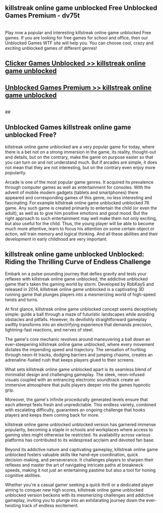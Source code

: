 ## killstreak online game unblocked Free Unblocked Games Premium - dv75t <br>
<br>
Play now a popular and interesting killstreak online game unblocked Free games. If you are looking for free games for school and office, then our Unblocked Games WTF site will help you. You can choose cool, crazy and exciting unblocked games of different genres!


##  [Clicker Games Unblocked >> killstreak online game unblocked](http://freeplayer.one?title=killstreak_online_game_unblocked&ref=04)

##  [Unblocked Games Premium >> killstreak online game unblocked](http://freeplayer.one?title=killstreak_online_game_unblocked&ref=04)
  <br>
  ##



## Unblocked Games killstreak online game unblocked Free?

killstreak online game unblocked are a very popular game for today, where there is a bet not on a strong immersion in the game, its reality, thought-out and details, but on the contrary, make the game on purpose easier so that you can turn on and not understand much. But if arcades are simple, it does not mean that they are not interesting, but on the contrary even enjoy more popularity.

Arcade is one of the most popular game genres. It acquired its prevalence through computer games as well as entertainment for consoles. With the advent of mobile modern gadgets (tablets and smartphones) there appeared and corresponding games of this genre, no less interesting and fascinating. For example killstreak online game unblocked unblocked 76 game. Any such game is created primarily to entertain the child (or even the adult), as well as to give him positive emotions and good mood. But the right approach to such entertainment may well make them not only exciting, but also useful for the child. Thus, the young player will be able to become much more attentive, learn to focus his attention on some certain object or action, will train memory and logical thinking. And all these abilities and their development in early childhood are very important.

##  killstreak online game unblocked Unblocked: Riding the Thrilling Curve of Endless Challenge

Embark on a pulse-pounding journey that defies gravity and tests your reflexes with killstreak online game unblocked, the addictive unblocked game that's taken the gaming world by storm. Developed by RobKayS and released in 2014, killstreak online game unblocked is a captivating 3D running game that plunges players into a mesmerizing world of high-speed twists and turns.

At first glance, killstreak online game unblocked concept seems deceptively simple: guide a ball through a maze of futuristic landscapes while avoiding obstacles and pitfalls. However, its devilishly straightforward gameplay swiftly transforms into an electrifying experience that demands precision, lightning-fast reactions, and nerves of steel.

The game's core mechanic revolves around maneuvering a ball down an ever-steepening killstreak online game unblocked, where every movement dictates the impending speed and trajectory. The sensation of hurtling through neon-lit tracks, dodging barriers and jumping chasms, creates an adrenaline-fueled rush that keeps players glued to their screens.

What sets killstreak online game unblocked apart is its seamless blend of minimalist design and challenging gameplay. The sleek, neon-infused visuals coupled with an entrancing electronic soundtrack create an immersive atmosphere that pulls players deeper into the games hypnotic grip.

Moreover, the game's infinite procedurally generated levels ensure that each attempt feels fresh and unpredictable. This endless variety, combined with escalating difficulty, guarantees an ongoing challenge that hooks players and keeps them coming back for more.

killstreak online game unblocked unblocked version has garnered immense popularity, becoming a staple in schools and workplaces where access to gaming sites might otherwise be restricted. Its availability across various platforms has contributed to its widespread acclaim and devoted fan base.

Beyond its addictive nature and captivating gameplay, killstreak online game unblocked fosters valuable skills like hand-eye coordination, quick decision-making, and perseverance. It challenges players to sharpen their reflexes and master the art of navigating intricate paths at breakneck speeds, making it not just an entertaining pastime but also a tool for honing cognitive abilities.

Whether you're a casual gamer seeking a quick thrill or a dedicated player aiming to conquer new high scores, killstreak online game unblocked unblocked version beckons with its mesmerizing challenges and addictive gameplay, inviting you to plunge into an exhilarating journey down the ever-twisting track of endless excitement.